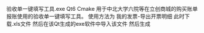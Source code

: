 验收单一键填写工具.exe
Qt6 Cmake
用于中北大学六院等在立创商城的购买账单报账使用的验收单一键填写工具。
使用方法为 我的发票-导出开票明细  此时下载.xls文件 然后在该Qt生成的exe软件中导入该文件 然后生成
